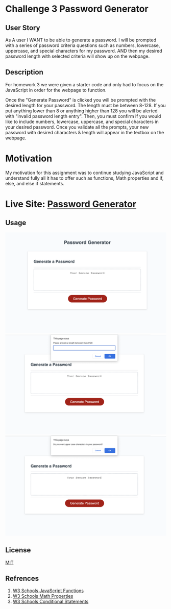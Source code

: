 # Challenge 3 Password Generator

## User Story

As A user
I WANT to be able to generate a password.
I will be prompted with a series of password criteria questions such as numbers, lowercase, uppercase, and special characters for my password.
AND then my desired password length with selected criteria will show up on the webpage.

## Description

For homework 3 we were given a starter code and only had to focus on the JavaScript in order for the webpage to function.

Once the "Generate Password" is clicked you will be prompted with the desired length for your password. The length must be between 8-128. If you put anything lower than 8 or anything higher than 128 you will be alerted with "invalid password length entry". Then, you must confirm if you would like to include numbers, lowercase, uppercase, and special characters in your desired password. Once you validate all the prompts, your new password with desired characters & length will appear in the textbox on the webpage.

# Motivation

My motivation for this assignment was to continue studying JavaScript and understand fully all it has to offer such as functions, Math properties and if, else, and else if statements.

# Live Site: <a href="https://stephanieroman.github.io/challenge3-password-generator/"> Password Generator</a>

## Usage

![Screenshot of Password Generator](./images/Screenshot%202023-08-28%20at%2012.06.57%20AM.png)
![Screenshot of Password Generator](./images/Screenshot%202023-08-28%20at%2012.07.35%20AM.png)
![Screenshot of Password Generator](./images/Screenshot%202023-08-28%20at%2012.07.51%20AM.png)

## License

[MIT](https://github.com/git/git-scm.com/blob/main/MIT-LICENSE.txt)

## Refrences

<ol>
<li><a href="https://www.w3schools.com/js/js_functions.asp">W3 Schools JavaScript Functions</a></li>
<li><a href="https://www.w3schools.com/js/js_math.asp">W3 Schools Math Properties</a></li>
<li><a href="https://www.w3schools.com/js/js_if_else.asp">W3 Schools Conditional Statements</a></li>

<ol>
